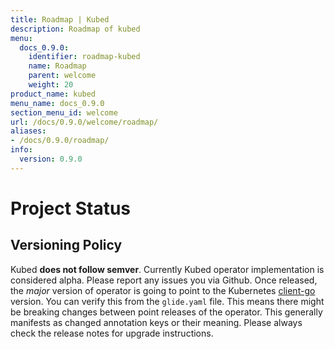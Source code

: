 ```yaml
---
title: Roadmap | Kubed
description: Roadmap of kubed
menu:
  docs_0.9.0:
    identifier: roadmap-kubed
    name: Roadmap
    parent: welcome
    weight: 20
product_name: kubed
menu_name: docs_0.9.0
section_menu_id: welcome
url: /docs/0.9.0/welcome/roadmap/
aliases:
- /docs/0.9.0/roadmap/
info:
  version: 0.9.0
---
```


# Project Status

## Versioning Policy
Kubed __does not follow semver__. Currently Kubed operator implementation is considered alpha. Please report any issues you via Github. Once released, the _major_ version of operator is going to point to the Kubernetes [client-go](https://github.com/kubernetes/client-go#branches-and-tags) version. You can verify this from the `glide.yaml` file. This means there might be breaking changes between point releases of the operator. This generally manifests as changed annotation keys or their meaning. Please always check the release notes for upgrade instructions.
